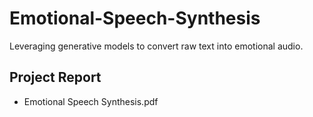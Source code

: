 # Emotional-Speech-Synthesis
Leveraging generative models to convert raw text into emotional audio.

## Project Report
- Emotional Speech Synthesis.pdf
